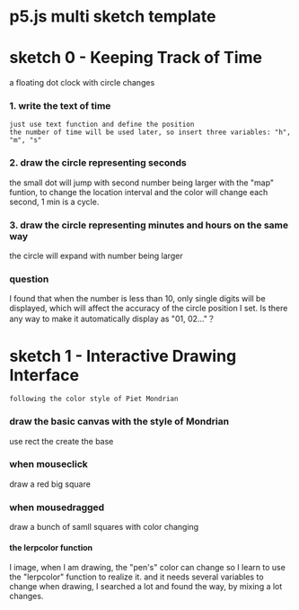 # p5.js multi sketch template

# sketch 0 - Keeping Track of Time
a floating dot clock with circle changes

### 1. write the text of time 
    just use text function and define the position
    the number of time will be used later, so insert three variables: "h", "m", "s"

### 2. draw the circle representing seconds
the small dot will jump with second number being larger
with the "map" funtion, to change the location interval
and the color will change each second, 1 min is a cycle.

### 3. draw the circle representing minutes and hours on the same way
the circle will expand with number being larger

### question
I found that when the number is less than 10, only single digits will be displayed, which will affect the accuracy of the circle position I set. Is there any way to make it automatically display as "01, 02..."？


# sketch 1 - Interactive Drawing Interface
    following the color style of Piet Mondrian

### draw the basic canvas with the style of Mondrian
use rect the create the base

### when mouseclick
draw a red big square

### when mousedragged
draw a bunch of samll squares with color changing

#### the lerpcolor function
I image, when I am drawing, the "pen's" color can change
so I learn to use the "lerpcolor" function to realize it.
and it needs several variables to change when drawing, I searched a lot and found the way, by mixing a lot changes.
